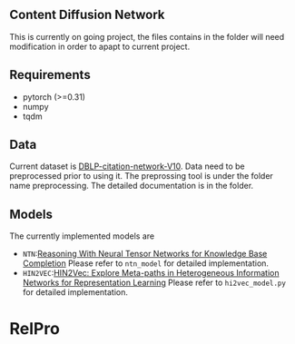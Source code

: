## Content Diffusion Network

This is currently on going project, the files contains in the folder will need modification in order to apapt to current project.

## Requirements
* pytorch (>=0.31)
* numpy
* tqdm

## Data

Current dataset is [DBLP-citation-network-V10](https://aminer.org/citation).
Data need to be preprocessed prior to using it. The preprossing tool is under the folder name preprocessing. The detailed documentation is in the folder.

## Models

The currently implemented models are 
* `NTN`:[Reasoning With Neural Tensor Networks for Knowledge Base Completion](https://cs.stanford.edu/~danqi/papers/nips2013.pdf)
Please refer to `ntn_model` for detailed implementation.
* `HIN2VEC`:[HIN2Vec: Explore Meta-paths in Heterogeneous Information Networks for Representation Learning](https://dl.acm.org/citation.cfm?id=3132953)
Please refer to `hi2vec_model.py` for detailed implementation.

# RelPro
